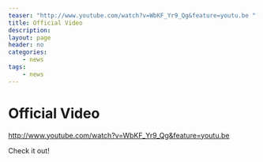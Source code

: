```yaml
---
teaser: "http://www.youtube.com/watch?v=WbKF_Yr9_Qg&feature=youtu.be "
title: Official Video
description: 
layout: page
header: no
categories:
    - news
tags:
    - news
---
```



# Official Video

http://www.youtube.com/watch?v=WbKF_Yr9_Qg&feature=youtu.be 

Check it out!
